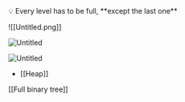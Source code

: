 
<aside>
💡 Every level has to be full, **except the last one**

</aside>

![[Untitled.png]]

![Untitled](02%20-%20Data%20structures/Tree/Binary%20Tree/Complete%20tree/Untitled%201.png)

![Untitled](02%20-%20Data%20structures/Tree/Binary%20Tree/Complete%20tree/Untitled%202.png)
- [[Heap]]

[[Full binary tree]]